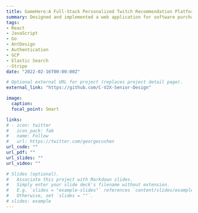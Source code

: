 ```yaml
---
title: GameHere:A Full-Stack Personalized Twitch Recommendation Platform
summary: Designed and implemented a web application for software purchase with React JS. Implemented features for user to create, browse and search software. Built responsive and intuitive UI with AntDesign, and supported file upload. Improved authentication using token-based registeration/login/logout flow with JWT. Launched a microservice in Go to handle register/login/logout/upload/checkout and deployed to Google Cloud(Google App Engine). Used Elastic Search(deployed to GCE) to provide search functions such that users can search softwares.Integrated with Stripe API for checkout and view history information.
tags:
- React
- JavaScript
- Go
- AntDesign
- Authentication
- GCP
- Elastic Search
--Stripe
date: "2022-02-16T00:00:00Z"

# Optional external URL for project (replaces project detail page).
external_link: "https://github.com/C-V2X-Senior-Design"

image:
  caption:
  focal_point: Smart

links:
# - icon: twitter
#   icon_pack: fab
#   name: Follow
#   url: https://twitter.com/georgecushen
url_code: ""
url_pdf: ""
url_slides: ""
url_video: ""

# Slides (optional).
#   Associate this project with Markdown slides.
#   Simply enter your slide deck's filename without extension.
#   E.g. `slides = "example-slides"` references `content/slides/example-slides.md`.
#   Otherwise, set `slides = ""`.
# slides: example
---
```


